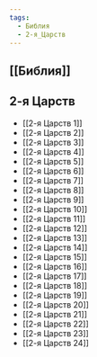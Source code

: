 ```yaml
---
tags:
  - Библия
  - 2-я_Царств
---
```

## [[Библия]]
## 2-я Царств
- [[2-я Царств 1]]
- [[2-я Царств 2]]
- [[2-я Царств 3]]
- [[2-я Царств 4]]
- [[2-я Царств 5]]
- [[2-я Царств 6]]
- [[2-я Царств 7]]
- [[2-я Царств 8]]
- [[2-я Царств 9]]
- [[2-я Царств 10]]
- [[2-я Царств 11]]
- [[2-я Царств 12]]
- [[2-я Царств 13]]
- [[2-я Царств 14]]
- [[2-я Царств 15]]
- [[2-я Царств 16]]
- [[2-я Царств 17]]
- [[2-я Царств 18]]
- [[2-я Царств 19]]
- [[2-я Царств 20]]
- [[2-я Царств 21]]
- [[2-я Царств 22]]
- [[2-я Царств 23]]
- [[2-я Царств 24]]
